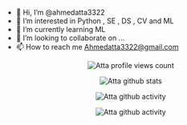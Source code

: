 - 👋 Hi, I’m @ahmedatta3322
- 👀 I’m interested in Python , SE , DS , CV and ML
- 🌱 I’m currently learning ML
- 💞️ I’m looking to collaborate on ...
- 📫 How to reach me Ahmedatta3322@gmail.com

<!---
ahmedatta3322/ahmedatta3322 is a ✨ special ✨ repository because its `README.md` (this file) appears on your GitHub profile.
You can click the Preview link to take a look at your changes.
--->
<p align="center"><img src="https://gpvc.arturio.dev/ahmedatta3322" alt="Atta profile views count" /> </p>  
<p align="center"><img src="https://github-readme-stats.vercel.app/api?username=ahmedatta3322&show_icons=true&theme=radical" alt="Atta github stats" /> </p>   
<p align="center"><img src="https://github-readme-streak-stats.herokuapp.com/?user=ahmedatta3322&theme=radical&background=242424" alt="Atta github activity" /> </p>   
<p align="center"><img src="https://activity-graph.herokuapp.com/graph?username=ahmedatta3322&theme=rogue" alt="Atta github activity" /> </p>
